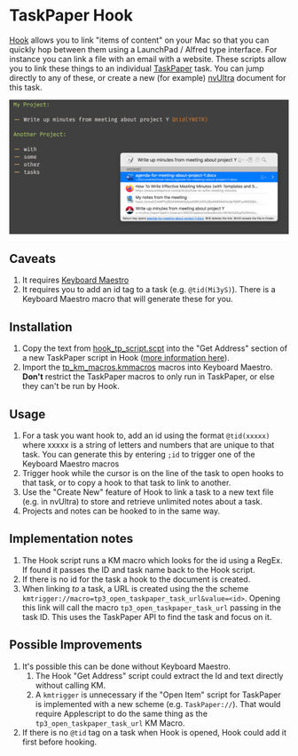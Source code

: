 # TaskPaper Hook 

[Hook](https://hookproductivity.com/) allows you to link "items of content" on your Mac so that you can quickly hop between them using a LaunchPad / Alfred type interface. For instance you can link a file with an email with a website. These scripts allow you to link these things to an individual [TaskPaper](https://www.taskpaper.com/) task. You can jump directly to any of these, or create a new (for example) [nvUltra](https://nvultra.com/) document for this task.

<img src="docs/hook_pt_screenshot.png" width="600">

## Caveats

1. It requires [Keyboard Maestro](https://www.keyboardmaestro.com/main/)
2. It requires you to add an id tag to a task (e.g. `@tid(Mi3yS)`). There is a Keyboard Maestro macro that will generate these for you.

## Installation

1. Copy the text from [hook_tp_script.scpt](hook_tp_script.scpt) into the "Get Address" section of a new TaskPaper script in Hook ([more information here](https://hookproductivity.com/help/integration/creating-integration-scripts/)).
2. Import the [tp_km_macros.kmmacros](tp_km_macros.kmmacros) macros into Keyboard Maestro. **Don't** restrict the TaskPaper macros to only run in TaskPaper, or else they can't be run by Hook.

## Usage

1. For a task you want hook to, add an id using the format `@tid(xxxxx)` where xxxxx is a string of letters and numbers that are unique to that task. You can generate this by entering `;id` to trigger one of the Keyboard Maestro macros
2. Trigger hook while the cursor is on the line of the task to open hooks to that task, or to copy a hook to that task to link to another.
3. Use the "Create New" feature of Hook to link a task to a new text file (e.g. in nvUltra) to store and retrieve unlimited notes about a task.
4. Projects and notes can be hooked to in the same way.

## Implementation notes

1. The Hook script runs a KM macro which looks for the id using a RegEx. If found it passes the ID and task name back to the Hook script.
2. If there is no id for the task a hook to the document is created.
3. When linking _to_ a task, a URL is created using the the scheme `kmtrigger://macro=tp3_open_taskpaper_task_url&value=<id>`. Opening this link will call the macro `tp3_open_taskpaper_task_url` passing in the task ID. This uses the TaskPaper API to find the task and focus on it.

## Possible Improvements

1. It's possible this can be done without Keyboard Maestro. 
   1. The Hook "Get Address" script could extract the Id and text directly without calling KM.
   2. A `kmtrigger` is unnecessary if the "Open Item" script for TaskPaper is implemented with a new scheme (e.g. `TaskPaper://`). That would require Applescript to do the same thing as the `tp3_open_taskpaper_task_url` KM Macro.
2. If there is no `@tid` tag on a task when Hook is opened, Hook could add it first before hooking.


